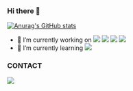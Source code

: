 ### Hi there 👋

[![Anurag's GitHub stats](https://github-readme-stats.vercel.app/api?username=ilmerry&theme=radical&show_icons=true)](https://github.com/anuraghazra/github-readme-stats)

- 🔭 I’m currently working on <img src="https://img.shields.io/badge/HTML5-E34F26?style=flat-square&logo=HTML5&logoColor=white"/> <img src="https://img.shields.io/badge/CSS3-1572B6?style=flat-square&logo=CSS3&logoColor=white"/> <img src="https://img.shields.io/badge/Javascript-F7DF1E?style=flat-square&logo=Javascript&logoColor=white"/> <img src="https://img.shields.io/badge/React-61DAFB?style=flat-square&logo=React&logoColor=white"/> 
- 🌱 I’m currently learning <img src="https://img.shields.io/badge/Typescript-3178C6?style=flat-square&logo=Typescript&logoColor=white"/>



### CONTACT

<a href="mailto:milkiss0414@gmail.com" target="_blank"><img src="https://img.shields.io/badge/Gmail-EA4335?style=flat-square&logo=Gmail&logoColor=white"/></a>
